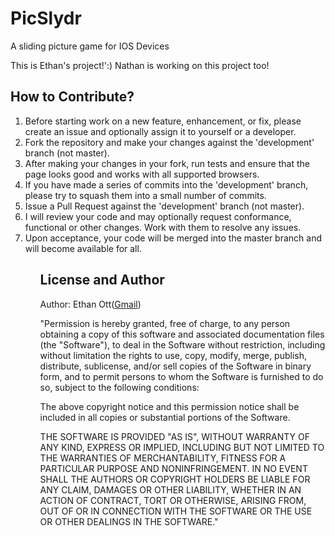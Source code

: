 # PicSlydr
A sliding picture game for IOS Devices

<p>This is Ethan's project!':)
Nathan is working on this project too!</p>
<h2>How to Contribute?</h2>

 <p>
  <ol>
 <li>Before starting work on a new feature, enhancement, or fix, please create an issue and optionally assign it to yourself or a developer.</li>
<li>Fork the repository and make your changes against the 'development' branch (not master).</li>
<li>After making your changes in your fork, run tests and ensure that the page looks good and works with all supported browsers.</li>
<li>If you have made a series of commits into the 'development' branch, please try to squash them into a small number of commits.</li>
<li>Issue a Pull Request against the 'development' branch (not master).</li>
<li>I will review your code and may optionally request conformance, functional or other changes. Work with them to resolve any issues.</li>
<li>Upon acceptance, your code will be merged into the master branch and will become available for all.</li>
<ol>


<p><h2>License and Author</h2> </p>
Author: Ethan Ott(<a href="mailto:ethan84096@gmail.com">Gmail</a>)<p>
<p>
 "Permission is hereby granted, free of charge, to any person
obtaining a copy of this software and associated documentation
files (the "Software"), to deal in the Software without
restriction, including without limitation the rights to use,
copy, modify, merge, publish, distribute, sublicense, and/or sell
copies of the Software in binary form, and to permit persons to whom the
Software is furnished to do so, subject to the following
conditions:

The above copyright notice and this permission notice shall be
included in all copies or substantial portions of the Software.

THE SOFTWARE IS PROVIDED "AS IS", WITHOUT WARRANTY OF ANY KIND,
EXPRESS OR IMPLIED, INCLUDING BUT NOT LIMITED TO THE WARRANTIES
OF MERCHANTABILITY, FITNESS FOR A PARTICULAR PURPOSE AND
NONINFRINGEMENT. IN NO EVENT SHALL THE AUTHORS OR COPYRIGHT
HOLDERS BE LIABLE FOR ANY CLAIM, DAMAGES OR OTHER LIABILITY,
WHETHER IN AN ACTION OF CONTRACT, TORT OR OTHERWISE, ARISING
FROM, OUT OF OR IN CONNECTION WITH THE SOFTWARE OR THE USE OR
OTHER DEALINGS IN THE SOFTWARE."

</p>
